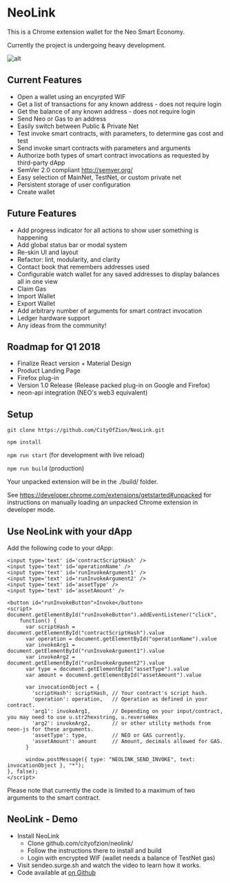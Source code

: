 # NeoLink

This is a Chrome extension wallet for the Neo Smart Economy.

Currently the project is undergoing heavy development.

![alt](https://i.gyazo.com/816b21e8fcbb35073919603c9d6030c1.gif)


## Current Features

* Open a wallet using an encyrpted WIF
* Get a list of transactions for any known address - does not require login
* Get the balance of any known address - does not require login
* Send Neo or Gas to an address
* Easily switch between Public & Private Net
* Test invoke smart contracts, with parameters, to determine gas cost and test
* Send invoke smart contracts with parameters and arguments
* Authorize both types of smart contract invocations as requested by third-party dApp
* SemVer 2.0 compliant http://semver.org/
* Easy selection of MainNet, TestNet, or custom private net
* Persistent storage of user configuration
* Create wallet

## Future Features

*    Add progress indicator for all actions to show user something is happening
*    Add global status bar or modal system
*    Re-skin UI and layout
*    Refactor: lint, modularity, and clarity
*    Contact book that remembers addresses used
*    Configurable watch wallet for any saved addresses to display balances all in one view
*    Claim Gas
*    Import Wallet
*    Export Wallet
*    Add arbitrary number of arguments for smart contract invocation
*    Ledger hardware support
*    Any ideas from the community!

## Roadmap for Q1 2018

* Finalize React version + Material Design
* Product Landing Page
* Firefox plug-in
* Version 1.0 Release (Release packed plug-in on Google and Firefox)
* neon-api integration (NEO's web3 equivalent)


## Setup

`git clone https://github.com/CityOfZion/NeoLink.git` 

`npm install`

`npm run start` (for development with live reload)

`npm run build` (production)


Your unpacked extension will be in the ./build/ folder.

See https://developer.chrome.com/extensions/getstarted#unpacked for instructions on manually loading an unpacked Chrome extension in developer mode.

## Use NeoLink with your dApp

Add the following code to your dApp:


```
<input type='text' id='contractScriptHash' />
<input type='text' id='operationName' />
<input type='text' id='runInvokeArgument1' />
<input type='text' id='runInvokeArgument2' />
<input type='text' id='assetType' />
<input type='text' id='assetAmount' />

<button id="runInvokeButton">Invoke</button>
<script>
document.getElementById("runInvokeButton").addEventListener("click",
    function() {
      var scriptHash = document.getElementById("contractScriptHash").value
      var operation = document.getElementById("operationName").value
      var invokeArg1 = document.getElementById("runInvokeArgument1").value
      var invokeArg2 = document.getElementById("runInvokeArgument2").value
      var type = document.getElementById("assetType").value
      var amount = document.getElementById("assetAmount").value

      var invocationObject = {
        'scriptHash': scriptHash, // Your contract's script hash.
        'operation': operation,   // Operation as defined in your contract.
        'arg1': invokeArg1,       // Depending on your input/contract, you may need to use u.str2hexstring, u.reverseHex
        'arg2': invokeArg2,       // or other utility methods from neon-js for these arguments.
        'assetType': type,        // NEO or GAS currently.
        'assetAmount': amount     // Amount, decimals allowed for GAS.
      }

      window.postMessage({ type: "NEOLINK_SEND_INVOKE", text: invocationObject }, "*");
}, false);
</script>
```

Please note that currently the code is limited to a maximum of two arguments to the smart contract.

## NeoLink - Demo

- Install NeoLink
    - Clone github.com/cityofzion/neolink/
    - Follow the instructions there to install and build
    - Login with encrypted WIF (wallet needs a balance of TestNet gas)
- Visit sendeo.surge.sh and watch the video to learn how it works.
- Code available at [on Github](https://github.com/slipo/sendeo)
